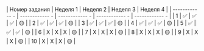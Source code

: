 | Номер задания | Неделя 1 | Неделя 2 | Неделя 3 | Неделя 4 |
| ------------ - | ------------ - | ------------ - | ------------ - | ------------ - |
| 1 | ✅ | ✅ | ✅ | 🟡 |
| 2 | ✅ | ✅ | ✅ | 🟡 |
| 3 | ✅ | ✅ | ✅ | 🟡 |
| 4 | ✅ | ✅ | ✅ | 🟡 |
| 5 | ✅ | ✅ | ✅ | 🟡 |
| 6 | X | X | X | 🟡 |
| 7 | X | X | X | 🟡 |
| 8 | X | X | X | 🟡 |
| 9 | X | X | X | 🟡 |
| 10 | X | X | X | 🟡 |
